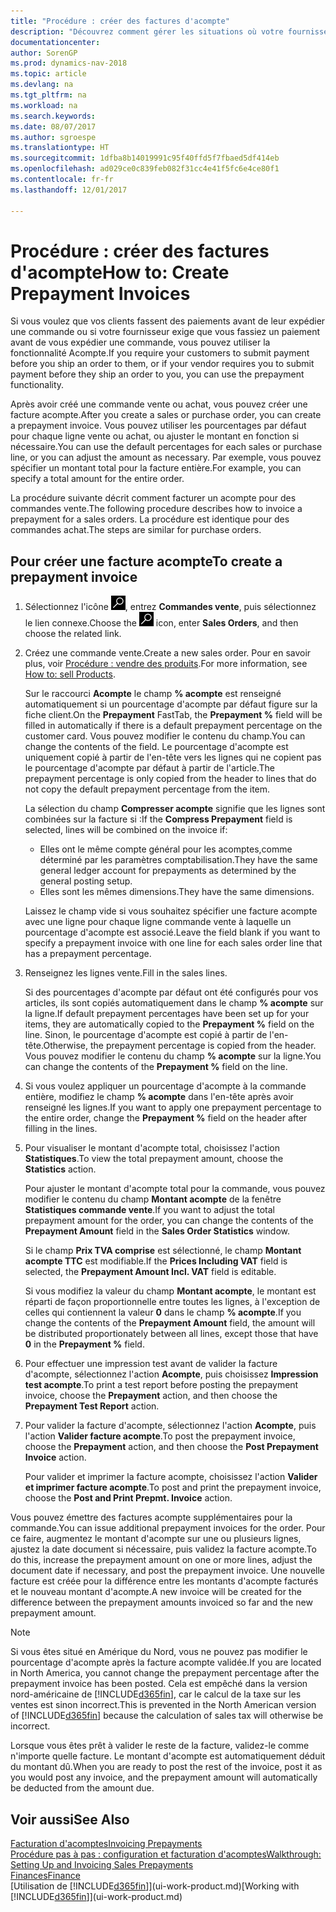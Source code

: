 ```yaml
---
title: "Procédure : créer des factures d'acompte"
description: "Découvrez comment gérer les situations où votre fournisseur ou vous-même exigez un acompte."
documentationcenter: 
author: SorenGP
ms.prod: dynamics-nav-2018
ms.topic: article
ms.devlang: na
ms.tgt_pltfrm: na
ms.workload: na
ms.search.keywords: 
ms.date: 08/07/2017
ms.author: sgroespe
ms.translationtype: HT
ms.sourcegitcommit: 1dfba8b14019991c95f40ffd5f7fbaed5df414eb
ms.openlocfilehash: ad029ce0c839feb082f31cc4e41f5fc6e4ce80f1
ms.contentlocale: fr-fr
ms.lasthandoff: 12/01/2017

---
```

# <a name="how-to-create-prepayment-invoices"></a><span data-ttu-id="8f86d-103">Procédure : créer des factures d'acompte</span><span class="sxs-lookup"><span data-stu-id="8f86d-103">How to: Create Prepayment Invoices</span></span>
<span data-ttu-id="8f86d-104">Si vous voulez que vos clients fassent des paiements avant de leur expédier une commande ou si votre fournisseur exige que vous fassiez un paiement avant de vous expédier une commande, vous pouvez utiliser la fonctionnalité Acompte.</span><span class="sxs-lookup"><span data-stu-id="8f86d-104">If you require your customers to submit payment before you ship an order to them, or if your vendor requires you to submit payment before they ship an order to you, you can use the prepayment functionality.</span></span>  

<span data-ttu-id="8f86d-105">Après avoir créé une commande vente ou achat, vous pouvez créer une facture acompte.</span><span class="sxs-lookup"><span data-stu-id="8f86d-105">After you create a sales or purchase order, you can create a prepayment invoice.</span></span> <span data-ttu-id="8f86d-106">Vous pouvez utiliser les pourcentages par défaut pour chaque ligne vente ou achat, ou ajuster le montant en fonction si nécessaire.</span><span class="sxs-lookup"><span data-stu-id="8f86d-106">You can use the default percentages for each sales or purchase line, or you can adjust the amount as necessary.</span></span> <span data-ttu-id="8f86d-107">Par exemple, vous pouvez spécifier un montant total pour la facture entière.</span><span class="sxs-lookup"><span data-stu-id="8f86d-107">For example, you can specify a total amount for the entire order.</span></span>  

<span data-ttu-id="8f86d-108">La procédure suivante décrit comment facturer un acompte pour des commandes vente.</span><span class="sxs-lookup"><span data-stu-id="8f86d-108">The following procedure describes how to invoice a prepayment for a sales orders.</span></span> <span data-ttu-id="8f86d-109">La procédure est identique pour des commandes achat.</span><span class="sxs-lookup"><span data-stu-id="8f86d-109">The steps are similar for purchase orders.</span></span>  

## <a name="to-create-a-prepayment-invoice"></a><span data-ttu-id="8f86d-110">Pour créer une facture acompte</span><span class="sxs-lookup"><span data-stu-id="8f86d-110">To create a prepayment invoice</span></span>  
1. <span data-ttu-id="8f86d-111">Sélectionnez l'icône ![Page ou état pour la recherche](media/ui-search/search_small.png "Page ou état pour la recherche"), entrez **Commandes vente**, puis sélectionnez le lien connexe.</span><span class="sxs-lookup"><span data-stu-id="8f86d-111">Choose the ![Search for Page or Report](media/ui-search/search_small.png "Search for Page or Report icon") icon, enter **Sales Orders**, and then choose the related link.</span></span>  
2. <span data-ttu-id="8f86d-112">Créez une commande vente.</span><span class="sxs-lookup"><span data-stu-id="8f86d-112">Create a new sales order.</span></span> <span data-ttu-id="8f86d-113">Pour en savoir plus, voir [Procédure : vendre des produits](sales-how-sell-products.md).</span><span class="sxs-lookup"><span data-stu-id="8f86d-113">For more information, see [How to: sell Products](sales-how-sell-products.md).</span></span>  

    <span data-ttu-id="8f86d-114">Sur le raccourci **Acompte** le champ **% acompte** est renseigné automatiquement si un pourcentage d'acompte par défaut figure sur la fiche client.</span><span class="sxs-lookup"><span data-stu-id="8f86d-114">On the **Prepayment** FastTab, the **Prepayment %** field will be filled in automatically if there is a default prepayment percentage on the customer card.</span></span> <span data-ttu-id="8f86d-115">Vous pouvez modifier le contenu du champ.</span><span class="sxs-lookup"><span data-stu-id="8f86d-115">You can change the contents of the field.</span></span> <span data-ttu-id="8f86d-116">Le pourcentage d'acompte est uniquement copié à partir de l'en-tête vers les lignes qui ne copient pas le pourcentage d'acompte par défaut à partir de l'article.</span><span class="sxs-lookup"><span data-stu-id="8f86d-116">The prepayment percentage is only copied from the header to lines that do not copy the default prepayment percentage from the item.</span></span>  

    <span data-ttu-id="8f86d-117">La sélection du champ **Compresser acompte** signifie que les lignes sont combinées sur la facture si :</span><span class="sxs-lookup"><span data-stu-id="8f86d-117">If the **Compress Prepayment** field is selected, lines will be combined on the invoice if:</span></span>  
    - <span data-ttu-id="8f86d-118">Elles ont le même compte général pour les acomptes,comme déterminé par les paramètres comptabilisation.</span><span class="sxs-lookup"><span data-stu-id="8f86d-118">They have the same general ledger account for prepayments as determined by the general posting setup.</span></span>  
    - <span data-ttu-id="8f86d-119">Elles sont les mêmes dimensions.</span><span class="sxs-lookup"><span data-stu-id="8f86d-119">They have the same dimensions.</span></span>  

    <span data-ttu-id="8f86d-120">Laissez le champ vide si vous souhaitez spécifier une facture acompte avec une ligne pour chaque ligne commande vente à laquelle un pourcentage d'acompte est associé.</span><span class="sxs-lookup"><span data-stu-id="8f86d-120">Leave the field blank if you want to specify a prepayment invoice with one line for each sales order line that has a prepayment percentage.</span></span>  

3. <span data-ttu-id="8f86d-121">Renseignez les lignes vente.</span><span class="sxs-lookup"><span data-stu-id="8f86d-121">Fill in the sales lines.</span></span>  

    <span data-ttu-id="8f86d-122">Si des pourcentages d'acompte par défaut ont été configurés pour vos articles, ils sont copiés automatiquement dans le champ **% acompte** sur la ligne.</span><span class="sxs-lookup"><span data-stu-id="8f86d-122">If default prepayment percentages have been set up for your items, they are automatically copied to the **Prepayment %** field on the line.</span></span> <span data-ttu-id="8f86d-123">Sinon, le pourcentage d'acompte est copié à partir de l'en-tête.</span><span class="sxs-lookup"><span data-stu-id="8f86d-123">Otherwise, the prepayment percentage is copied from the header.</span></span> <span data-ttu-id="8f86d-124">Vous pouvez modifier le contenu du champ **% acompte** sur la ligne.</span><span class="sxs-lookup"><span data-stu-id="8f86d-124">You can change the contents of the **Prepayment %** field on the line.</span></span>  
4. <span data-ttu-id="8f86d-125">Si vous voulez appliquer un pourcentage d'acompte à la commande entière, modifiez le champ **% acompte** dans l'en\-tête après avoir renseigné les lignes.</span><span class="sxs-lookup"><span data-stu-id="8f86d-125">If you want to apply one prepayment percentage to the entire order, change the **Prepayment %** field on the header after filling in the lines.</span></span>  
5. <span data-ttu-id="8f86d-126">Pour visualiser le montant d'acompte total, choisissez l'action **Statistiques**.</span><span class="sxs-lookup"><span data-stu-id="8f86d-126">To view the total prepayment amount, choose the **Statistics** action.</span></span>

    <span data-ttu-id="8f86d-127">Pour ajuster le montant d'acompte total pour la commande, vous pouvez modifier le contenu du champ **Montant acompte** de la fenêtre **Statistiques commande vente**.</span><span class="sxs-lookup"><span data-stu-id="8f86d-127">If you want to adjust the total prepayment amount for the order, you can change the contents of the **Prepayment Amount** field in the **Sales Order Statistics** window.</span></span>  

    <span data-ttu-id="8f86d-128">Si le champ **Prix TVA comprise** est sélectionné, le champ **Montant acompte TTC** est modifiable.</span><span class="sxs-lookup"><span data-stu-id="8f86d-128">If the **Prices Including VAT** field is selected, the **Prepayment Amount Incl. VAT** field is editable.</span></span>  

    <span data-ttu-id="8f86d-129">Si vous modifiez la valeur du champ **Montant acompte**, le montant est réparti de façon proportionnelle entre toutes les lignes, à l'exception de celles qui contiennent la valeur **0** dans le champ **% acompte**.</span><span class="sxs-lookup"><span data-stu-id="8f86d-129">If you change the contents of the **Prepayment Amount** field, the amount will be distributed proportionately between all lines, except those that have **0** in the **Prepayment %** field.</span></span>  
6. <span data-ttu-id="8f86d-130">Pour effectuer une impression test avant de valider la facture d'acompte, sélectionnez l'action **Acompte**, puis choisissez **Impression test acompte**.</span><span class="sxs-lookup"><span data-stu-id="8f86d-130">To print a test report before posting the prepayment invoice, choose the **Prepayment** action, and then choose the **Prepayment Test Report** action.</span></span>  
7. <span data-ttu-id="8f86d-131">Pour valider la facture d'acompte, sélectionnez l'action **Acompte**, puis l'action **Valider facture acompte**.</span><span class="sxs-lookup"><span data-stu-id="8f86d-131">To post the prepayment invoice, choose the **Prepayment** action, and then choose the **Post Prepayment Invoice** action.</span></span>  

    <span data-ttu-id="8f86d-132">Pour valider et imprimer la facture acompte, choisissez l'action **Valider et imprimer facture acompte**.</span><span class="sxs-lookup"><span data-stu-id="8f86d-132">To post and print the prepayment invoice, choose the **Post and Print Prepmt. Invoice** action.</span></span>  

<span data-ttu-id="8f86d-133">Vous pouvez émettre des factures acompte supplémentaires pour la commande.</span><span class="sxs-lookup"><span data-stu-id="8f86d-133">You can issue additional prepayment invoices for the order.</span></span> <span data-ttu-id="8f86d-134">Pour ce faire, augmentez le montant d'acompte sur une ou plusieurs lignes, ajustez la date document si nécessaire, puis validez la facture acompte.</span><span class="sxs-lookup"><span data-stu-id="8f86d-134">To do this, increase the prepayment amount on one or more lines, adjust the document date if necessary, and post the prepayment invoice.</span></span> <span data-ttu-id="8f86d-135">Une nouvelle facture est créée pour la différence entre les montants d'acompte facturés et le nouveau montant d'acompte.</span><span class="sxs-lookup"><span data-stu-id="8f86d-135">A new invoice will be created for the difference between the prepayment amounts invoiced so far and the new prepayment amount.</span></span>  

> [!NOTE]  
>  <span data-ttu-id="8f86d-136">Si vous êtes situé en Amérique du Nord, vous ne pouvez pas modifier le pourcentage d'acompte après la facture acompte validée.</span><span class="sxs-lookup"><span data-stu-id="8f86d-136">If you are located in North America, you cannot change the prepayment percentage after the prepayment invoice has been posted.</span></span> <span data-ttu-id="8f86d-137">Cela est empêché dans la version nord\-américaine de [!INCLUDE[d365fin](includes/d365fin_md.md)], car le calcul de la taxe sur les ventes est sinon incorrect.</span><span class="sxs-lookup"><span data-stu-id="8f86d-137">This is prevented in the North American version of [!INCLUDE[d365fin](includes/d365fin_md.md)] because the calculation of sales tax will otherwise be incorrect.</span></span>  

 <span data-ttu-id="8f86d-138">Lorsque vous êtes prêt à valider le reste de la facture, validez-le comme n'importe quelle facture. Le montant d'acompte est automatiquement déduit du montant dû.</span><span class="sxs-lookup"><span data-stu-id="8f86d-138">When you are ready to post the rest of the invoice, post it as you would post any invoice, and the prepayment amount will automatically be deducted from the amount due.</span></span>  

## <a name="see-also"></a><span data-ttu-id="8f86d-139">Voir aussi</span><span class="sxs-lookup"><span data-stu-id="8f86d-139">See Also</span></span>  
[<span data-ttu-id="8f86d-140">Facturation d'acomptes</span><span class="sxs-lookup"><span data-stu-id="8f86d-140">Invoicing Prepayments</span></span>](finance-invoice-prepayments.md)  
[<span data-ttu-id="8f86d-141">Procédure pas à pas : configuration et facturation d'acomptes</span><span class="sxs-lookup"><span data-stu-id="8f86d-141">Walkthrough: Setting Up and Invoicing Sales Prepayments</span></span>](walkthrough-setting-up-and-invoicing-sales-prepayments.md)  
[<span data-ttu-id="8f86d-142">Finances</span><span class="sxs-lookup"><span data-stu-id="8f86d-142">Finance</span></span>](finance.md)  
<span data-ttu-id="8f86d-143">[Utilisation de [!INCLUDE[d365fin](includes/d365fin_md.md)]](ui-work-product.md)</span><span class="sxs-lookup"><span data-stu-id="8f86d-143">[Working with [!INCLUDE[d365fin](includes/d365fin_md.md)]](ui-work-product.md)</span></span>

